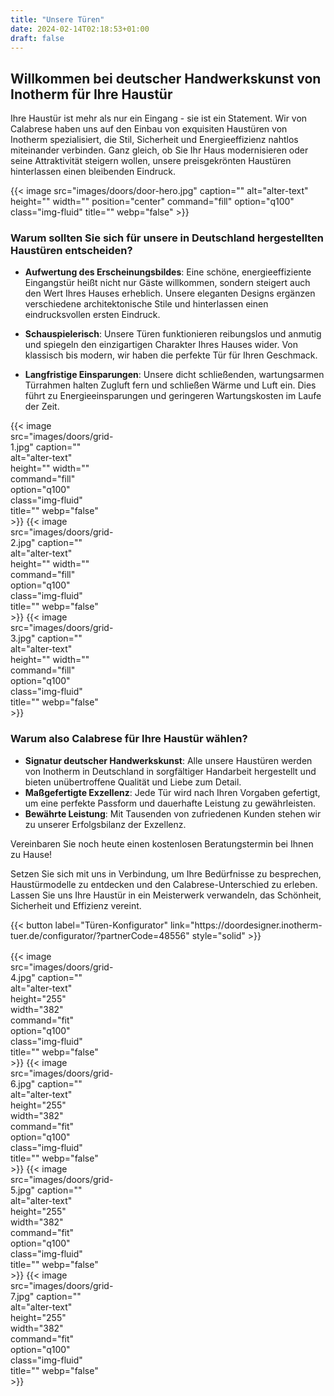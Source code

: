 ```yaml
---
title: "Unsere Türen"
date: 2024-02-14T02:18:53+01:00
draft: false
---
```

## Willkommen bei deutscher Handwerkskunst von Inotherm für Ihre Haustür

Ihre Haustür ist mehr als nur ein Eingang - sie ist ein Statement. Wir von Calabrese haben uns auf den Einbau von exquisiten Haustüren von Inotherm spezialisiert, die Stil, Sicherheit und Energieeffizienz nahtlos miteinander verbinden. Ganz gleich, ob Sie Ihr Haus modernisieren oder seine Attraktivität steigern wollen, unsere preisgekrönten Haustüren hinterlassen einen bleibenden Eindruck.

{{< image src="images/doors/door-hero.jpg" caption="" alt="alter-text" height="" width="" position="center" command="fill" option="q100" class="img-fluid" title=""  webp="false" >}}

### Warum sollten Sie sich für unsere in Deutschland hergestellten Haustüren entscheiden?

- **Aufwertung des Erscheinungsbildes**: Eine schöne, energieeffiziente Eingangstür heißt nicht nur Gäste willkommen, sondern steigert auch den Wert Ihres Hauses erheblich. Unsere eleganten Designs ergänzen verschiedene architektonische Stile und hinterlassen einen eindrucksvollen ersten Eindruck.

- **Schauspielerisch**: Unsere Türen funktionieren reibungslos und anmutig und spiegeln den einzigartigen Charakter Ihres Hauses wider. Von klassisch bis modern, wir haben die perfekte Tür für Ihren Geschmack.

- **Langfristige Einsparungen**: Unsere dicht schließenden, wartungsarmen Türrahmen halten Zugluft fern und schließen Wärme und Luft ein. Dies führt zu Energieeinsparungen und geringeren Wartungskosten im Laufe der Zeit.

<div style="display: grid; grid-template-columns: repeat(3, 1fr); grid-gap: 1rem; justify-items: center; align-items: center;">
    {{< image src="images/doors/grid-1.jpg" caption="" alt="alter-text" height="" width="" command="fill" option="q100" class="img-fluid" title=""  webp="false" >}}
    {{< image src="images/doors/grid-2.jpg" caption="" alt="alter-text" height="" width="" command="fill" option="q100" class="img-fluid" title=""  webp="false" >}}
    {{< image src="images/doors/grid-3.jpg" caption="" alt="alter-text" height="" width="" command="fill" option="q100" class="img-fluid" title=""  webp="false" >}}
</div>

### Warum also Calabrese für Ihre Haustür wählen?

- **Signatur deutscher Handwerkskunst**: Alle unsere Haustüren werden von Inotherm in Deutschland in sorgfältiger Handarbeit hergestellt und bieten unübertroffene Qualität und Liebe zum Detail.
- **Maßgefertigte Exzellenz**: Jede Tür wird nach Ihren Vorgaben gefertigt, um eine perfekte Passform und dauerhafte Leistung zu gewährleisten.
- **Bewährte Leistung**: Mit Tausenden von zufriedenen Kunden stehen wir zu unserer Erfolgsbilanz der Exzellenz.

Vereinbaren Sie noch heute einen kostenlosen Beratungstermin bei Ihnen zu Hause!

Setzen Sie sich mit uns in Verbindung, um Ihre Bedürfnisse zu besprechen, Haustürmodelle zu entdecken und den Calabrese-Unterschied zu erleben. Lassen Sie uns Ihre Haustür in ein Meisterwerk verwandeln, das Schönheit, Sicherheit und Effizienz vereint.

<div style="display: flex; justify-content: center;">
    {{< button label="Türen-Konfigurator" link="https://doordesigner.inotherm-tuer.de/configurator/?partnerCode=48556" style="solid" >}}
</div>

<div style="display: grid; grid-template-columns: repeat(4, 1fr); justify-items: center; align-items: center; margin-top: 1rem;">
    {{< image src="images/doors/grid-4.jpg" caption="" alt="alter-text" height="255" width="382" command="fit" option="q100" class="img-fluid" title=""  webp="false" >}}
    {{< image src="images/doors/grid-6.jpg" caption="" alt="alter-text" height="255" width="382" command="fit" option="q100" class="img-fluid" title=""  webp="false" >}}
    {{< image src="images/doors/grid-5.jpg" caption="" alt="alter-text" height="255" width="382" command="fit" option="q100" class="img-fluid" title=""  webp="false" >}}
    {{< image src="images/doors/grid-7.jpg" caption="" alt="alter-text" height="255" width="382" command="fit" option="q100" class="img-fluid" title=""  webp="false" >}}
</div>
